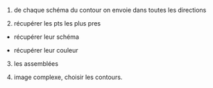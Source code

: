 1) de chaque schéma du contour on envoie dans toutes les directions

2) récupérer les pts les plus pres

  - récupérer leur schéma
  
  - récupérer leur couleur
  
  
 3) les assemblées
 
 
 4) image complexe, choisir les contours.






























